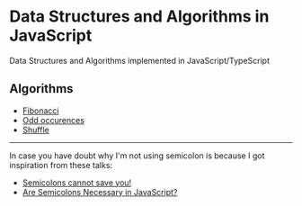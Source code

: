 # Data Structures and Algorithms in JavaScript

Data Structures and Algorithms implemented in JavaScript/TypeScript

## Algorithms

- [Fibonacci](fibonacci)
- [Odd occurences](odd-occurences)
- [Shuffle](shuffle)


---
In case you have doubt why I'm not using semicolon is because I got inspiration from these talks: 

- [Semicolons cannot save you!](https://www.youtube.com/watch?v=Qlr-FGbhKaI)
- [Are Semicolons Necessary in JavaScript?](https://www.youtube.com/watch?v=gsfbh17Ax9I)
